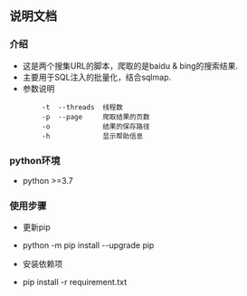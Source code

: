 ## 说明文档 ##
### 介绍
* 这是两个搜集URL的脚本，爬取的是baidu & bing的搜索结果.
* 主要用于SQL注入的批量化，结合sqlmap.
* 参数说明
```
        -t  --threads  线程数
        -p  --page     爬取结果的页数
        -o             结果的保存路径
        -h             显示帮助信息     
```
### python环境
* python >=3.7
### 使用步骤
* 更新pip
- python -m pip install --upgrade pip 
* 安装依赖项
- pip install -r requirement.txt


